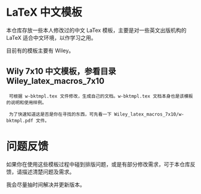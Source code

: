 # LaTeX 中文模板

本仓库存放一些本人修改过的中文 LaTex 模板，主要是对一些英文出版机构的 LaTeX 适合中文环境，以作学习之用。

目前有的模板主要有 Wiley。

## Wily 7x10 中文模板，参看目录 Wiley_latex_macros_7x10

     可根据 w-bktmpl.tex 文件修改，生成自己的文档。w-bktmpl.tex 文档本身也是该模板的说明和使用样例。

     为了快速知道这是否是你在寻找的东西，可先看一下 Wiley_latex_macros_7x10/w-bktmpl.pdf 文件。


# 问题反馈

如果你在使用这些模板过程中碰到排版问题，或是有部分修改需求，可于本仓库反馈，请描述清楚问题及需求。

我会尽量抽时间解决并更新版本。
